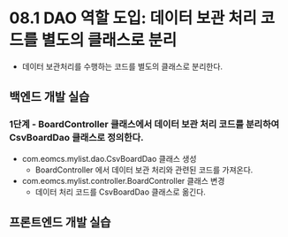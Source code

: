 # 08.1 DAO 역할 도입: 데이터 보관 처리 코드를 별도의 클래스로 분리

- 데이터 보관처리를 수행하는 코드를 별도의 클래스로 분리한다.

## 백엔드 개발 실습

### 1단계 - BoardController 클래스에서 데이터 보관 처리 코드를 분리하여 CsvBoardDao 클래스로 정의한다.

- com.eomcs.mylist.dao.CsvBoardDao 클래스 생성
  - BoardController 에서 데이터 보관 처리와 관련된 코드를 가져온다.
- com.eomcs.mylist.controller.BoardController 클래스 변경
  - 데이터 처리 코드를 CsvBoardDao 클래스로 옮긴다.






## 프론트엔드 개발 실습








#
